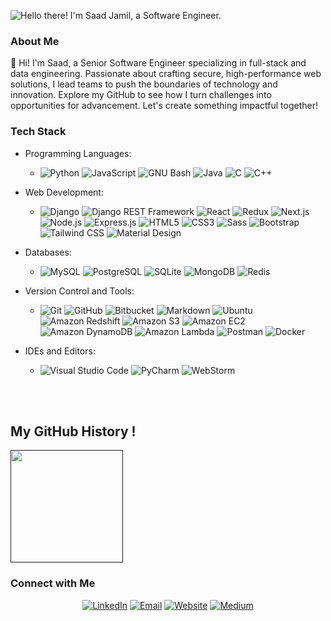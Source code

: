 ![<h2> Hello there! I'm Saad Jamil, a Software Engineer.</h2>](https://github.com/SaadJamilAkhtar/Project-Images/blob/master/github-banner-main.png?raw=true)

<!--- <h2> Hello there! I'm Saad Jamil, a Software Engineer.</h2> -->

<h3>About Me</h3>

👋 Hi! I'm Saad, a Senior Software Engineer specializing in full-stack and data engineering. Passionate about crafting secure, high-performance web solutions, I lead teams to push the boundaries of technology and innovation. Explore my GitHub to see how I turn challenges into opportunities for advancement. Let's create something impactful together!

<h3>Tech Stack</h3>

- Programming Languages:
  - ![Python](https://img.shields.io/static/v1?style=for-the-badge&message=Python&color=3776AB&logo=Python&logoColor=FFFFFF&label=)
    ![JavaScript](https://img.shields.io/static/v1?style=for-the-badge&message=JavaScript&color=222222&logo=JavaScript&logoColor=F7DF1E&label=)
    ![GNU Bash](https://img.shields.io/static/v1?style=for-the-badge&message=GNU+Bash&color=4EAA25&logo=GNU+Bash&logoColor=FFFFFF&label=)
    ![Java](https://img.shields.io/static/v1?style=for-the-badge&message=Java&color=222222&logoColor=F7DF1E&label=)
    ![C](https://img.shields.io/static/v1?style=for-the-badge&message=C&color=222222&logo=C&logoColor=A8B9CC&label=) ![C++](https://img.shields.io/static/v1?style=for-the-badge&message=C%2B%2B&color=00599C&logo=C%2B%2B&logoColor=FFFFFF&label=)

- Web Development:
  - ![Django](https://img.shields.io/static/v1?style=for-the-badge&message=Django&color=092E20&logo=Django&logoColor=FFFFFF&label=) ![Django REST Framework](https://img.shields.io/static/v1?style=for-the-badge&message=Django+REST&color=092E20&logo=Django&logoColor=FFFFFF&label=)
    ![React](https://img.shields.io/static/v1?style=for-the-badge&message=React&color=222222&logo=React&logoColor=61DAFB&label=) ![Redux](https://img.shields.io/static/v1?style=for-the-badge&message=Redux&color=764ABC&logo=Redux&logoColor=FFFFFF&label=) ![Next.js](https://img.shields.io/static/v1?style=for-the-badge&message=Next.js&color=000000&logo=Next.js&logoColor=FFFFFF&label=)
    ![Node.js](https://img.shields.io/static/v1?style=for-the-badge&message=Node.js&color=339933&logo=Node.js&logoColor=FFFFFF&label=) ![Express.js](https://img.shields.io/static/v1?style=for-the-badge&message=Express&color=222222&logo=express&logoColor=61DAFB&label=)
    ![HTML5](https://img.shields.io/static/v1?style=for-the-badge&message=HTML5&color=E34F26&logo=HTML5&logoColor=FFFFFF&label=) ![CSS3](https://img.shields.io/static/v1?style=for-the-badge&message=CSS3&color=1572B6&logo=CSS3&logoColor=FFFFFF&label=)
    ![Sass](https://img.shields.io/static/v1?style=for-the-badge&message=Sass&color=CC6699&logo=Sass&logoColor=FFFFFF&label=)
    ![Bootstrap](https://img.shields.io/static/v1?style=for-the-badge&message=Bootstrap&color=7952B3&logo=Bootstrap&logoColor=FFFFFF&label=) ![Tailwind CSS](https://img.shields.io/static/v1?style=for-the-badge&message=Tailwind+CSS&color=222222&logo=Tailwind+CSS&logoColor=06B6D4&label=) ![Material Design](https://img.shields.io/static/v1?style=for-the-badge&message=Materializen&color=757575&logo=Material+Design&logoColor=FFFFFF&label=)

- Databases:
  - ![MySQL](https://img.shields.io/static/v1?style=for-the-badge&message=MySQL&color=4479A1&logo=MySQL&logoColor=FFFFFF&label=)
  ![PostgreSQL](https://img.shields.io/static/v1?style=for-the-badge&message=PostgreSQL&color=4169E1&logo=PostgreSQL&logoColor=FFFFFF&label=)
  ![SQLite](https://img.shields.io/static/v1?style=for-the-badge&message=SQLite&color=003B57&logo=SQLite&logoColor=FFFFFF&label=)
  ![MongoDB](https://img.shields.io/static/v1?style=for-the-badge&message=MongoDB&color=47A248&logo=MongoDB&logoColor=FFFFFF&label=)
  ![Redis](https://img.shields.io/static/v1?style=for-the-badge&message=Redis&color=DC382D&logo=Redis&logoColor=FFFFFF&label=)

- Version Control and Tools:
  - ![Git](https://img.shields.io/static/v1?style=for-the-badge&message=Git&color=F05032&logo=Git&logoColor=FFFFFF&label=)
  ![GitHub](https://img.shields.io/static/v1?style=for-the-badge&message=GitHub&color=181717&logo=GitHub&logoColor=FFFFFF&label=)
  ![Bitbucket](https://img.shields.io/static/v1?style=for-the-badge&message=Bitbucket&color=0052CC&logo=Bitbucket&logoColor=FFFFFF&label=)
  ![Markdown](https://img.shields.io/static/v1?style=for-the-badge&message=Markdown&color=000000&logo=Markdown&logoColor=FFFFFF&label=)
  ![Ubuntu](https://img.shields.io/static/v1?style=for-the-badge&message=Ubuntu&color=E95420&logo=Ubuntu&logoColor=FFFFFF&label=)
  ![Amazon Redshift](https://img.shields.io/static/v1?style=for-the-badge&message=Amazon+Redshift&color=8C4FFF&logo=Amazon+Redshift&logoColor=FFFFFF&label=) ![Amazon S3](https://img.shields.io/static/v1?style=for-the-badge&message=Amazon+S3&color=569A31&logo=Amazon+S3&logoColor=FFFFFF&label=) ![Amazon EC2](https://img.shields.io/static/v1?style=for-the-badge&message=Amazon+EC2&color=222222&logo=Amazon+EC2&logoColor=FF9900&label=) ![Amazon DynamoDB](https://img.shields.io/static/v1?style=for-the-badge&message=Amazon+DynamoDB&color=4053D6&logo=Amazon+DynamoDB&logoColor=FFFFFF&label=) ![Amazon Lambda](https://img.shields.io/static/v1?style=for-the-badge&message=Amazon+Lambda&color=222222&logoColor=FF9900&label=)
  ![Postman](https://img.shields.io/static/v1?style=for-the-badge&message=Postman&color=FF6C37&logo=Postman&logoColor=FFFFFF&label=) ![Docker](https://img.shields.io/static/v1?style=for-the-badge&message=Docker&color=2496ED&logo=Docker&logoColor=FFFFFF&label=)

- IDEs and Editors:
  - ![Visual Studio Code](https://img.shields.io/static/v1?style=for-the-badge&message=Visual+Studio+Code&color=007ACC&logo=Visual+Studio+Code&logoColor=FFFFFF&label=)
  ![PyCharm](https://img.shields.io/static/v1?style=for-the-badge&message=PyCharm&color=000000&logo=PyCharm&logoColor=FFFFFF&label=)
  ![WebStorm](https://img.shields.io/static/v1?style=for-the-badge&message=WebStorm&color=000000&logo=WebStorm&logoColor=FFFFFF&label=)

<br/>
<br/>

<h2>My GitHub History !</h2>

<a href="">
  <img height="180em" src="https://github-readme-stats.vercel.app/api?username=SaadJamilAkhtar&theme=buefy&show_icons=true" />
<!--   <img height="180em" src="https://github-readme-stats.vercel.app/api/top-langs/?username=SaadJamilAkhtar&theme=buefy&layout=compact" /> -->
</a>

<br/>

<h3> Connect with Me </h3>

<p align="center">
  <a href="https://www.linkedin.com/in/saadjamilakhtar/"><img alt="LinkedIn" src="https://img.shields.io/static/v1?style=for-the-badge&message=Saad+Jamil&color=0A66C2&logo=LinkedIn&logoColor=FFFFFF&label="></a>
  <a href="mailto:saadjamilakhtar@gmail.com"><img alt="Email" src="https://img.shields.io/static/v1?style=for-the-badge&message=saadjamilakhtar@gmail.com&color=EA4335&logo=Gmail&logoColor=FFFFFF&label="></a>
  <a href="https://saadjamil.me"><img alt="Website" src="https://img.shields.io/static/v1?style=for-the-badge&message=saadjamil.me&color=4285F4&logo=Google+Chrome&logoColor=FFFFFF&label="></a>
  <a href="https://medium.com/@saadjamilakhtar"><img alt="Medium" src="https://img.shields.io/static/v1?style=for-the-badge&message=Medium/@saadjamilakhtar&color=000000&logo=Medium&logoColor=FFFFFF&label="></a>
</p>
